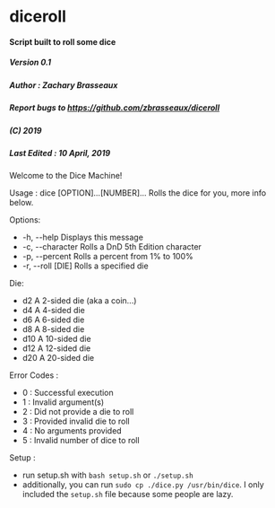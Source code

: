 # diceroll
#### Script built to roll some dice

##### Version 0.1
##### Author : Zachary Brasseaux
##### Report bugs to https://github.com/zbrasseaux/diceroll
##### (C) 2019
##### Last Edited : 10 April, 2019

Welcome to the Dice Machine!

Usage : dice [OPTION]...[NUMBER]...
Rolls the dice for you, more info below.

Options:
-	-h, --help		Displays this message
-	-c, --character		Rolls a DnD 5th Edition character
-	-p, --percent		Rolls a percent from 1% to 100%
-	-r, --roll [DIE]	Rolls a specified die

Die:
-	d2			A 2-sided die (aka a coin...)
-	d4			A 4-sided die
-	d6			A 6-sided die
-	d8			A 8-sided die
-	d10			A 10-sided die
-	d12			A 12-sided die
-	d20			A 20-sided die


Error Codes :
-	0 : Successful execution
-	1 : Invalid argument(s)
-	2 : Did not provide a die to roll
-	3 : Provided invalid die to roll
-	4 : No arguments provided
-	5 : Invalid number of dice to roll

Setup :
-	run setup.sh with `bash setup.sh` or `./setup.sh`
-	additionally, you can run `sudo cp ./dice.py /usr/bin/dice`. I only included the `setup.sh` file because some people are lazy.
